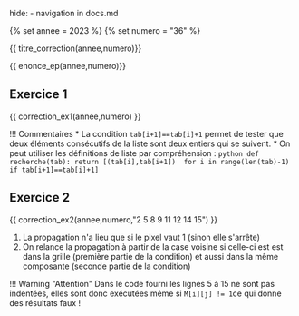 hide: - navigation  in docs.md

{% set annee = 2023 %}
{% set numero = "36" %}

{{ titre_correction(annee,numero)}} 
 
{{ enonce_ep(annee,numero)}}

## Exercice 1
{{ correction_ex1(annee,numero) }}

!!! Commentaires
    * La condition `tab[i+1]==tab[i]+1` permet de tester que deux éléments consécutifs de la liste sont deux entiers qui se suivent.
    * On peut utiliser les définitions de liste par compréhension :
    ```python
        def recherche(tab):
            return [(tab[i],tab[i+1])  for i in range(len(tab)-1) if tab[i+1]==tab[i]+1]
    ```

## Exercice 2

{{ correction_ex2(annee,numero,"2 5 8 9 11 12 14 15") }}

1. La propagation n'a lieu que si le pixel vaut 1 (sinon elle s'arrête)
2. On relance la propagation à partir de la case voisine si celle-ci est  est dans la grille (première partie de la condition) et aussi dans la même composante (seconde partie de la condition)

!!! Warning "Attention"
    Dans le code fourni les lignes 5 à 15 ne sont pas indentées, elles sont donc exécutées même si `M[i][j] != 1`ce qui donne des résultats faux !